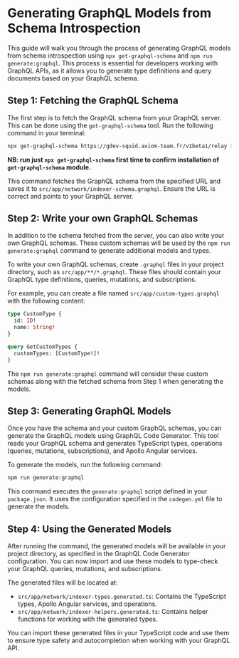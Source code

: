 # Generating GraphQL Models from Schema Introspection

This guide will walk you through the process of generating GraphQL models from schema introspection using `npx get-graphql-schema` and `npm run generate:graphql`. This process is essential for developers working with GraphQL APIs, as it allows you to generate type definitions and query documents based on your GraphQL schema.

## Step 1: Fetching the GraphQL Schema

The first step is to fetch the GraphQL schema from your GraphQL server. This can be done using the `get-graphql-schema` tool. Run the following command in your terminal:

```bash
npx get-graphql-schema https://gdev-squid.axiom-team.fr/v1beta1/relay > src/app/network/indexer-schema.graphql
```

__NB: run just `npx get-graphql-schema` first time to confirm installation of `get-graphql-schema` module.__

This command fetches the GraphQL schema from the specified URL and saves it to `src/app/network/indexer-schema.graphql`. Ensure the URL is correct and points to your GraphQL server.

## Step 2: Write your own GraphQL Schemas

In addition to the schema fetched from the server, you can also write your own GraphQL schemas. These custom schemas will be used by the `npm run generate:graphql` command to generate additional models and types.

To write your own GraphQL schemas, create `.graphql` files in your project directory, such as `src/app/**/*.graphql`. These files should contain your GraphQL type definitions, queries, mutations, and subscriptions.

For example, you can create a file named `src/app/custom-types.graphql` with the following content:

```graphql
type CustomType {
  id: ID!
  name: String!
}

query GetCustomTypes {
  customTypes: [CustomType!]!
}
```

The `npm run generate:graphql` command will consider these custom schemas along with the fetched schema from Step 1 when generating the models.

## Step 3: Generating GraphQL Models

Once you have the schema and your custom GraphQL schemas, you can generate the GraphQL models using GraphQL Code Generator. This tool reads your GraphQL schema and generates TypeScript types, operations (queries, mutations, subscriptions), and Apollo Angular services.

To generate the models, run the following command:

```bash
npm run generate:graphql
```

This command executes the `generate:graphql` script defined in your `package.json`. It uses the configuration specified in the `codegen.yml` file to generate the models.

## Step 4: Using the Generated Models

After running the command, the generated models will be available in your project directory, as specified in the GraphQL Code Generator configuration. You can now import and use these models to type-check your GraphQL queries, mutations, and subscriptions.

The generated files will be located at:

- `src/app/network/indexer-types.generated.ts`: Contains the TypeScript types, Apollo Angular services, and operations.
- `src/app/network/indexer-helpers.generated.ts`: Contains helper functions for working with the generated types.

You can import these generated files in your TypeScript code and use them to ensure type safety and autocompletion when working with your GraphQL API.
